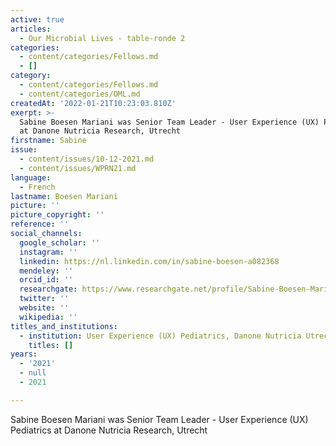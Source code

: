 ```yaml
---
active: true
articles:
  - Our Microbial Lives - table-ronde 2
categories:
  - content/categories/Fellows.md
  - []
category:
  - content/categories/Fellows.md
  - content/categories/OML.md
createdAt: '2022-01-21T10:23:03.810Z'
exerpt: >-
  Sabine Boesen Mariani was Senior Team Leader - User Experience (UX) Pediatrics
  at Danone Nutricia Research, Utrecht
firstname: Sabine
issue:
  - content/issues/10-12-2021.md
  - content/issues/WPRN21.md
language:
  - French
lastname: Boesen Mariani
picture: ''
picture_copyright: ''
reference: ''
social_channels:
  google_scholar: ''
  instagram: ''
  linkedin: https://nl.linkedin.com/in/sabine-boesen-a082368
  mendeley: ''
  orcid_id: ''
  researchgate: https://www.researchgate.net/profile/Sabine-Boesen-Mariani
  twitter: ''
  website: ''
  wikipedia: ''
titles_and_institutions:
  - institution: User Experience (UX) Pediatrics, Danone Nutricia Utrecht, Netherlands
    titles: []
years:
  - '2021'
  - null
  - 2021

---
```

Sabine Boesen Mariani was Senior Team Leader - User Experience (UX) Pediatrics at Danone Nutricia Research, Utrecht